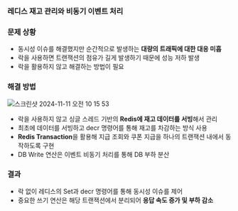 ### 레디스 재고 관리와 비동기 이벤트 처리

### 문제 상황

- 동시성 이슈를 해결했지만 순간적으로 발생하는 **대량의 트래픽에 대한 대응 미흡**
- 락을 사용하면 트랜잭션의 점유가 길게 발생하기 때문에 성능 저하 발생
- 락을 활용하지 않고 해결하는 방법이 필요

### 해결 방법
![스크린샷 2024-11-11 오전 10 15 53](https://github.com/user-attachments/assets/5d5251dc-07d1-4547-bf62-e205573fde74)

- 락을 사용하지 않고 싱글 스레드 기반의 **Redis에 재고 데이터를 서빙**해서 관리
- 최초에 데이터를 서빙하고 decr 명령어를 통해 재고를 차감하는 방식 사용
- **Redis Transaction**을 활용해 지급 조회와 쿠폰 지급을 하나의 트랜잭션 내에서 동작하도록 구현
- DB Write 연산은 이벤트 비동기 처리를 통해 DB 부하 분산

### 결과

- 락 없이 레디스의 Set과 decr 명령어를 통해 동시성 이슈를 제어
- 중요한 쓰기 연산은 해당 트랜잭션에서 분리되어 **응답 속도 증가 및 부하 감소**
